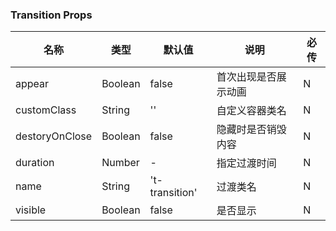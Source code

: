 
### Transition Props
名称 | 类型 | 默认值 | 说明 | 必传
-- | -- | -- | -- | --
appear | Boolean | false | 首次出现是否展示动画 | N
customClass | String | '' | 自定义容器类名 | N
destoryOnClose | Boolean | false | 隐藏时是否销毁内容 | N
duration | Number | - | 指定过渡时间 | N
name | String | 't-transition' | 过渡类名 | N
visible | Boolean | false | 是否显示 | N